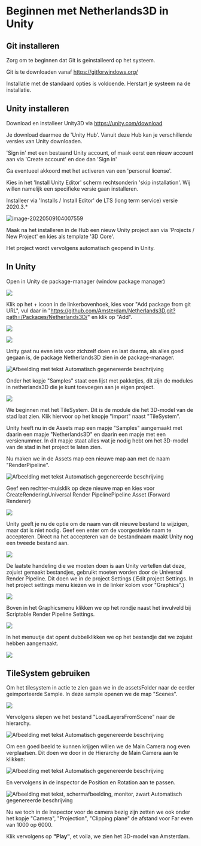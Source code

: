 # Beginnen met Netherlands3D in Unity

## Git installeren

Zorg om te beginnen dat Git is geinstalleerd op het systeem.

Git is te downloaden vanaf https://gitforwindows.org/

Installatie met de standaard opties is voldoende. Herstart je systeem na de installatie.

## Unity installeren

Download en installeer Unity3D via <https://unity.com/download>

Je download daarmee de 'Unity Hub'. Vanuit deze Hub kan je verschillende versies van Unity downloaden.

'Sign in' met een bestaand Unity account, of maak eerst een nieuw account aan via 'Create account' en doe dan 'Sign in'

Ga eventueel akkoord met het activeren van een 'personal license'.

Kies in het 'Install Unity Editor' scherm rechtsonderin 'skip installation'. Wij willen namelijk een specifieke versie gaan installeren.

Installeer via 'Installs / Install Editor' de LTS (long term service) versie 2020.3.*

![image-20220509104007559](./imgs/beginnen/image0.png)

Maak na het installeren in de Hub een nieuw Unity project aan via 'Projects / New Project' en kies als template '3D Core'.

Het project wordt vervolgens automatisch geopend in Unity.

## In Unity

Open in Unity de package-manager (window package manager)

![](./imgs/beginnen/image1.png)

Klik op het + icoon in de linkerbovenhoek, kies voor "Add package from git URL", vul daar in "<https://github.com/Amsterdam/Netherlands3D.git?path=/Packages/Netherlands3D/>" en klik op "Add".

![](./imgs/beginnen/image2.png)

![](./imgs/beginnen/image3.png)

Unity gaat nu even iets voor zichzelf doen en laat daarna, als alles goed gegaan is, de package Netherlands3D zien in de package-manager.

![Afbeelding met tekst Automatisch gegenereerde
beschrijving](./imgs/beginnen/image4.png)

Onder het kopje "Samples" staat een lijst met pakketjes, dit zijn de modules in netherlands3D die je kunt toevoegen aan je eigen project.

![](./imgs/beginnen/image5.png)

We beginnen met het TileSystem. Dit is de module die het 3D-model van de stad laat zien. 
Klik hiervoor op het knopje "Import" naast "TileSystem".

Unity heeft nu in de Assets map een mapje "Samples" aangemaakt met daarin een mapje "Netherlands3D" en daarin een mapje met een
versienummer. In dit mapje staat alles wat je nodig hebt om het 3D-model van de stad in het project te laten zien.

Nu maken we in de Assets map een nieuwe map aan met de naam "RenderPipeline".

![Afbeelding met tekst Automatisch gegenereerde
beschrijving](./imgs/beginnen/image8.png)

Geef een rechter-muisklik op deze nieuwe map en kies voor CreateRenderingUniversal Render PipelinePipeline Asset (Forward Renderer)

![](./imgs/beginnen/image9.png)

Unity geeft je nu de optie om de naam van dit nieuwe bestand te wijzigen, maar dat is niet nodig. Geef een enter om de voorgestelde naam te accepteren. Direct na het accepteren van de bestandnaam maakt Unity nog een tweede bestand aan.

![](./imgs/beginnen/image10.png)

De laatste handeling die we moeten doen is aan Unity vertellen dat deze, zojuist gemaakt bestandjes, gebruikt moeten worden door de Universal
Render Pipeline. Dit doen we in de project Settings ( Edit project Settings. In het project settings menu kiezen we in de linker kolom voor "Graphics".)

![](./imgs/beginnen/image11.png)

Boven in het Graphicsmenu klikken we op het rondje naast het invulveld bij Scriptable Render Pipeline Settings.

![](./imgs/beginnen/image12.png)

In het menuutje dat opent dubbelklikken we op het bestandje dat we zojuist hebben aangemaakt.

![](./imgs/beginnen/image13.png)

## TileSystem gebruiken

Om het tilesystem in actie te zien gaan we in de assetsFolder naar de eerder geimporteerde Sample. 
In deze sample openen we de map "Scenes".

![](./imgs/beginnen/image14.png)

Vervolgens slepen we het bestand "LoadLayersFromScene" naar de hierarchy.

![Afbeelding met tekst Automatisch gegenereerde
beschrijving](./imgs/beginnen/image15.png)

Om een goed beeld te kunnen krijgen willen we de Main Camera nog even verplaatsen. Dit doen we door in de Hierarchy de Main Camera aan te klikken:

![Afbeelding met tekst Automatisch gegenereerde
beschrijving](./imgs/beginnen/image16.png)

En vervolgens in de inspector de Position en Rotation aan te passen.

![Afbeelding met tekst, schermafbeelding, monitor, zwart Automatisch
gegenereerde
beschrijving](./imgs/beginnen/image17.png)

Nu we toch in de Inspector voor de camera bezig zijn zetten we ook onder het kopje "Camera", "Projection", "Clipping plane" de afstand voor Far even van 1000 op 6000.

Klik vervolgens op **"Play"**, et voila, we zien het 3D-model van Amsterdam.
